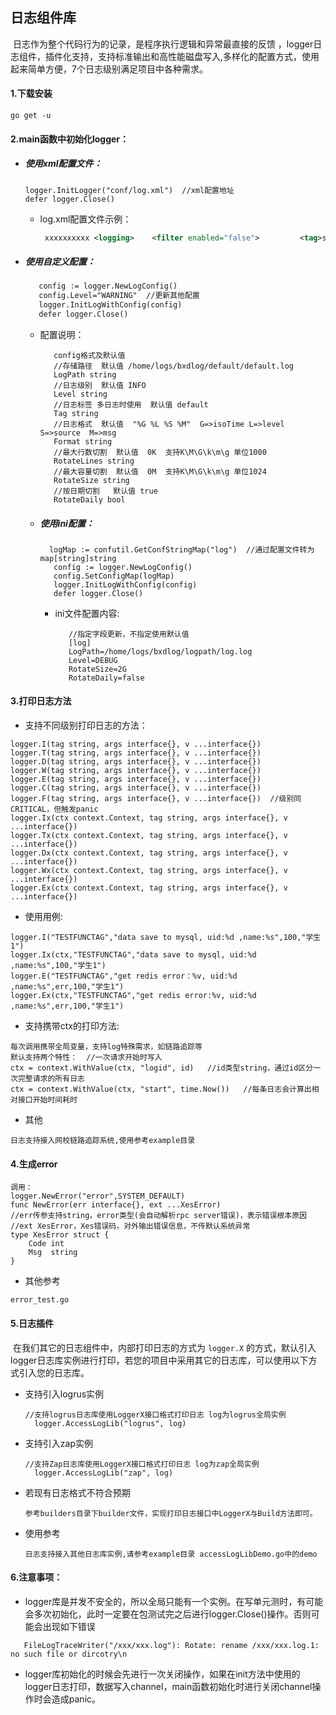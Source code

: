 ## 日志组件库

​	日志作为整个代码行为的记录，是程序执行逻辑和异常最直接的反馈 ，logger日志组件，插件化支持，支持标准输出和高性能磁盘写入,多样化的配置方式，使用起来简单方便，7个日志级别满足项目中各种需求。

#### 1.下载安装  

```shell
go get -u 
```


#### 2.main函数中初始化logger：  
* ##### 使用xml配置文件：  

   ```golang
   logger.InitLogger("conf/log.xml")  //xml配置地址  
   defer logger.Close() 
   ```

   - log.xml配置文件示例：

     ```xml
      xxxxxxxxxx <logging>    <filter enabled="false">         <tag>stdout</tag>           <!-- 控制台输出日志 -->        <type>console</type>             <!-- level is (:?FINEST|FINE|DEBUG|TRACE|INFO|WARNING|ERROR) -->        <level>DEBUG</level>        <!-- 日志级别 -->    </filter>    <filter enabled="true">        <!-- 文件输出日志 -->        <tag>goentry</tag>                <type>file_trace</type>          <level>INFO</level>           <!-- 日志存储路径 -->         <property name="filename">/home/logs/bxdlog/teacherpanel/teacherpanel.log</property>         <!--        %T - Time (15:04:05 MST) 时间格式        %t - Time (15:04)        %D - Date (2006/01/02)   日期格式        %d - Date (01/02/06)        %L - Level (FNST, FINE, DEBG, TRAC, WARN, EROR, CRIT)  打印级别        %S - Source          %M - Message        It ignores unknown format strings (and removes them)        Recommended: "[%D %T] [%L] (%S) %M"        -->        <!-- 格式化输出日志 -->         <property name="format">%G %L %S %M</property>        <property name="rotate">true</property> <!-- true enables log rotation, otherwise append --> <property name="maxsize">0M</property> <!-- \d+[KMG]? Suffixes are in terms of 2**10 -->        <property name="maxlines">0K</property> <!-- \d+[KMG]? Suffixes are in terms of thousands -->        <property name="daily">true</property> <!-- Automatically rotates when a log message is written after midnight -->    </filter></logging>
     ```

     

* ##### 使用自定义配置：  

   ```xml
      config := logger.NewLogConfig()
      config.Level="WARNING"  //更新其他配置     
      logger.InitLogWithConfig(config)  
      defer logger.Close() 
   ```
   * 配置说明：

     ```golang
        config格式及默认值 
        //存储路径  默认值 /home/logs/bxdlog/default/default.log
        LogPath string  
        //日志级别  默认值 INFO   
        Level string  
        //日志标签 多日志时使用  默认值 default  
        Tag string    
        //日志格式  默认值  "%G %L %S %M"  G=>isoTime L=>level  S=>source  M=>msg    
        Format string  
        //最大行数切割  默认值  0K  支持K\M\G\k\m\g 单位1000  
        RotateLines string  
        //最大容量切割  默认值  0M  支持K\M\G\k\m\g 单位1024  
        RotateSize string  
        //按日期切割   默认值 true  
        RotateDaily bool   
     ```

   * ##### 使用ini配置：   

     ```golang
       logMap := confutil.GetConfStringMap("log")  //通过配置文件转为map[string]string     
        config := logger.NewLogConfig()
        config.SetConfigMap(logMap)    
        logger.InitLogWithConfig(config)   
        defer logger.Close() 
     ```

     * ini文件配置内容:

       ```golang
          //指定字段更新，不指定使用默认值    
          [log]      
          LogPath=/home/logs/bxdlog/logpath/log.log   
          Level=DEBUG   
          RotateSize=2G   
          RotateDaily=false 
       ```

#### 3.打印日志方法

* 支持不同级别打印日志的方法：  

```golang
logger.I(tag string, args interface{}, v ...interface{})  
logger.T(tag string, args interface{}, v ...interface{})  
logger.D(tag string, args interface{}, v ...interface{})  
logger.W(tag string, args interface{}, v ...interface{})  
logger.E(tag string, args interface{}, v ...interface{})  
logger.C(tag string, args interface{}, v ...interface{})  
logger.F(tag string, args interface{}, v ...interface{})  //级别同CRITICAL，但触发panic  
logger.Ix(ctx context.Context, tag string, args interface{}, v ...interface{})  
logger.Tx(ctx context.Context, tag string, args interface{}, v ...interface{})  
logger.Dx(ctx context.Context, tag string, args interface{}, v ...interface{})  
logger.Wx(ctx context.Context, tag string, args interface{}, v ...interface{})   
logger.Ex(ctx context.Context, tag string, args interface{}, v ...interface{})  
```
* 使用用例:   

```golang
logger.I("TESTFUNCTAG","data save to mysql, uid:%d ,name:%s",100,"学生1")   
logger.Ix(ctx,"TESTFUNCTAG","data save to mysql, uid:%d ,name:%s",100,"学生1")  
logger.E("TESTFUNCTAG","get redis error：%v, uid:%d ,name:%s",err,100,"学生1")   
logger.Ex(ctx,"TESTFUNCTAG","get redis error:%v, uid:%d ,name:%s",err,100,"学生1")
```
* 支持携带ctx的打印方法:   

```golang
每次调用携带全局变量，支持log特殊需求，如链路追踪等     
默认支持两个特性：  //一次请求开始时写入   
ctx = context.WithValue(ctx, "logid", id)   //id类型string，通过id区分一次完整请求的所有日志      
ctx = context.WithValue(ctx, "start", time.Now())   //每条日志会计算出相对接口开始时间耗时     
```
* 其他   

```
日志支持接入网校链路追踪系统,使用参考example目录
```
####  4.生成error 
```golang  
调用：    
logger.NewError("error",SYSTEM_DEFAULT)
func NewError(err interface{}, ext ...XesError)       
//err传参支持string，error类型(会自动解析rpc server错误)，表示错误根本原因    
//ext XesError，Xes错误码，对外输出错误信息，不传默认系统异常    
type XesError struct {        
    Code int    
    Msg  string    
} 
```
* 其他参考    

```
error_test.go
```
#### 5.日志插件

​     在我们其它的日志组件中，内部打印日志的方式为 `logger.X` 的方式，默认引入logger日志库实例进行打印，若您的项目中采用其它的日志库，可以使用以下方式引入您的日志库。

* 支持引入logrus实例

  ```golang
  //支持logrus日志库使用LoggerX接口格式打印日志 log为logrus全局实例
  	logger.AccessLogLib("logrus", log)
  ```

* 支持引入zap实例

  ```
  //支持Zap日志库使用LoggerX接口格式打印日志 log为zap全局实例
  	logger.AccessLogLib("zap", log)
  ```

* 若现有日志格式不符合预期

  ```
  参考builders目录下builder文件，实现打印日志接口中LoggerX与Build方法即可。
  ```

* 使用参考

  ```
  日志支持接入其他日志库实例,请参考example目录 accessLogLibDemo.go中的demo
  ```

#### 6.注意事项：

 * logger库是并发不安全的，所以全局只能有一个实例。在写单元测时，有可能会多次初始化，此时一定要在包测试完之后进行logger.Close()操作。否则可能会出现如下错误
 ```shell
    FileLogTraceWriter("/xxx/xxx.log"): Rotate: rename /xxx/xxx.log.1: no such file or dircotry\n
 ```
* logger库初始化的时候会先进行一次关闭操作，如果在init方法中使用的logger日志打印，数据写入channel，main函数初始化时进行关闭channel操作时会造成panic。
